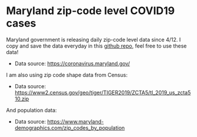 # Maryland zip-code level COVID19 cases #

Maryland government is releasing daily zip-code level data since 4/12. I copy and save the data everyday in this [github repo](https://github.com/wckdouglas/covid19_MD/tree/master/data), feel free to use these data!

- Data source: https://coronavirus.maryland.gov/

I am also using zip code shape data from Census:

- Data source: https://www2.census.gov/geo/tiger/TIGER2019/ZCTA5/tl_2019_us_zcta510.zip

And population data:

- Data source: https://www.maryland-demographics.com/zip_codes_by_population
